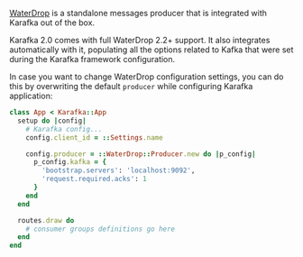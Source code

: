 [WaterDrop](https://github.com/karafka/waterdrop) is a standalone messages producer that is integrated with Karafka out of the box.

Karafka 2.0 comes with full WaterDrop 2.2+ support. It also integrates automatically with it, populating all the options related to Kafka that were set during the Karafka framework configuration.

In case you want to change WaterDrop configuration settings, you can do this by overwriting the default `producer` while configuring Karafka application:

```ruby
class App < Karafka::App
  setup do |config|
    # Karafka config...
    config.client_id = ::Settings.name

    config.producer = ::WaterDrop::Producer.new do |p_config|
      p_config.kafka = {
        'bootstrap.servers': 'localhost:9092',
        'request.required.acks': 1
      }
    end
  end

  routes.draw do
    # consumer groups definitions go here
  end
end
```
